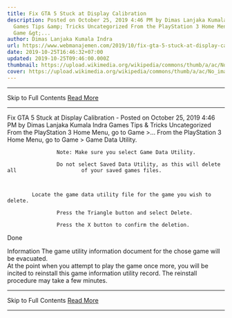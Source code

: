 ```yaml
---
title: Fix GTA 5 Stuck at Display Calibration
description: Posted on October 25, 2019 4:46 PM by Dimas Lanjaka Kumala Indra
  Games Tips &amp; Tricks Uncategorized From the PlayStation 3 Home Menu, go to
  Game &gt;...
author: Dimas Lanjaka Kumala Indra
url: https://www.webmanajemen.com/2019/10/fix-gta-5-stuck-at-display-calibration.html
date: 2019-10-25T16:46:32+07:00
updated: 2019-10-25T09:46:00.000Z
thumbnail: https://upload.wikimedia.org/wikipedia/commons/thumb/a/ac/No_image_available.svg/2048px-No_image_available.svg.png
cover: https://upload.wikimedia.org/wikipedia/commons/thumb/a/ac/No_image_available.svg/2048px-No_image_available.svg.png
---
```


<hr/> Skip to Full Contents <a href="https://www.webmanajemen.com/2019/10/fix-gta-5-stuck-at-display-calibration.html" rel="follow" class="button" id="read-more">Read More</a> <hr/> Fix GTA 5 Stuck at Display Calibration - Posted on October 25, 2019 4:46 PM by Dimas Lanjaka Kumala Indra Games Tips &amp; Tricks Uncategorized From the PlayStation 3 Home Menu, go to Game &gt;... From the PlayStation 3 Home Menu, go to Game > Game Data             Utility.             
                
                    Note: Make sure you select Game Data Utility.                 
                
                    Do not select Saved Data Utility, as this will delete all                     of your saved games files.                 
            
        
        
            Locate the game data utility file for the game you wish to delete.             
                
                    Press the Triangle button and select Delete.                 
                
                    Press the X button to confirm the deletion.                 
                
Done                 
            
        
    
 
Information
The game utility information document for the chose game will be evacuated.  
At the point when you attempt to play the game once more, you will be incited to reinstall this game information utility record. The reinstall procedure may take a few minutes. <hr/> Skip to Full Contents <a href="https://www.webmanajemen.com/2019/10/fix-gta-5-stuck-at-display-calibration.html" rel="follow" class="button" id="read-more">Read More</a> <hr/>